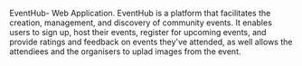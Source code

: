 EventHub- Web Application.
EventHub is a platform that facilitates the creation, management, and discovery of community events. 
It enables users to sign up, host their events, register for upcoming events, and provide ratings and feedback on events they've attended,
as well allows the attendiees and the organisers to uplad images from the event.
